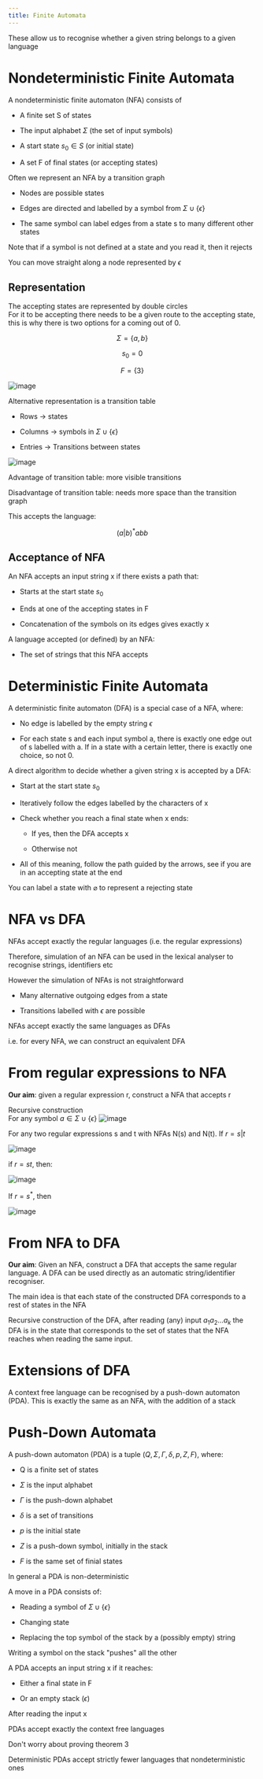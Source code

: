 ```yaml
---
title: Finite Automata
---
```


These allow us to recognise whether a given string belongs to a given
language

# Nondeterministic Finite Automata

A nondeterministic finite automaton (NFA) consists of

-   A finite set S of states

-   The input alphabet $\Sigma$ (the set of input symbols)

-   A start state $s_0\in S$ (or initial state)

-   A set F of final states (or accepting states)

Often we represent an NFA by a transition graph

-   Nodes are possible states

-   Edges are directed and labelled by a symbol from
    $\Sigma \cup \{\epsilon\}$

-   The same symbol can label edges from a state s to many different
    other states

Note that if a symbol is not defined at a state and you read it, then it
rejects

You can move straight along a node represented by $\epsilon$

## Representation

The accepting states are represented by double circles\
For it to be accepting there needs to be a given route to the accepting
state, this is why there is two options for a coming out of 0.

$$
\Sigma = \{a,b\}
$$

$$
s_0=0
$$

$$
F=\{3\}
$$

![image](/img/Year_2/Networks_and_Systems/Compiler_Design/Finite_Automata/NFA.webp)

Alternative representation is a transition table

-   Rows $\rightarrow$ states

-   Columns $\rightarrow$ symbols in $\Sigma \cup \{\epsilon\}$

-   Entries $\rightarrow$ Transitions between states

![image](/img/Year_2/Networks_and_Systems/Compiler_Design/Finite_Automata/NFA1.webp)

Advantage of transition table: more visible transitions

Disadvantage of transition table: needs more space than the transition
graph

This accepts the language:

$$
(a|b)^*abb
$$

## Acceptance of NFA

An NFA accepts an input string x if there exists a path that:

-   Starts at the start state $s_0$

-   Ends at one of the accepting states in F

-   Concatenation of the symbols on its edges gives exactly x

A language accepted (or defined) by an NFA:

-   The set of strings that this NFA accepts

# Deterministic Finite Automata

A deterministic finite automaton (DFA) is a special case of a NFA,
where:

-   No edge is labelled by the empty string $\epsilon$

-   For each state s and each input symbol a, there is exactly one edge
    out of s labelled with a. If in a state with a certain letter, there
    is exactly one choice, so not 0.

A direct algorithm to decide whether a given string x is accepted by a
DFA:

-   Start at the start state $s_0$

-   Iteratively follow the edges labelled by the characters of x

-   Check whether you reach a final state when x ends:

    -   If yes, then the DFA accepts x

    -   Otherwise not

-   All of this meaning, follow the path guided by the arrows, see if
    you are in an accepting state at the end

You can label a state with $\varnothing$ to represent a rejecting state

# NFA vs DFA

NFAs accept exactly the regular languages (i.e. the regular expressions)

Therefore, simulation of an NFA can be used in the lexical analyser to
recognise strings, identifiers etc

However the simulation of NFAs is not straightforward

-   Many alternative outgoing edges from a state

-   Transitions labelled with $\epsilon$ are possible

NFAs accept exactly the same languages as DFAs

i.e. for every NFA, we can construct an equivalent DFA

# From regular expressions to NFA

**Our aim**: given a regular expression r, construct a NFA that accepts
r

Recursive construction\
For any symbol $a\in \Sigma \cup \{\epsilon\}$
![image](/img/Year_2/Networks_and_Systems/Compiler_Design/Finite_Automata/recursive.webp)

For any two regular expressions s and t with NFAs N(s) and N(t). If
$r=s|t$

![image](/img/Year_2/Networks_and_Systems/Compiler_Design/Finite_Automata/Two_Regular_Expressions.webp)

if $r=st$, then:

![image](/img/Year_2/Networks_and_Systems/Compiler_Design/Finite_Automata/r=st.webp)

If $r=s^*$, then

![image](/img/Year_2/Networks_and_Systems/Compiler_Design/Finite_Automata/rs.webp)

# From NFA to DFA

**Our aim**: Given an NFA, construct a DFA that accepts the same regular
language. A DFA can be used directly as an automatic string/identifier
recogniser.

The main idea is that each state of the constructed DFA corresponds to a
rest of states in the NFA

Recursive construction of the DFA, after reading (any) input
$a_1a_2\ldots a_k$ the DFA is in the state that corresponds to the set
of states that the NFA reaches when reading the same input.

# Extensions of DFA

A context free language can be recognised by a push-down automaton
(PDA). This is exactly the same as an NFA, with the addition of a stack

# Push-Down Automata

A push-down automaton (PDA) is a tuple
$(Q,\Sigma, \Gamma, \delta, p, Z, F)$, where:

-   Q is a finite set of states

-   $\Sigma$ is the input alphabet

-   $\Gamma$ is the push-down alphabet

-   $\delta$ is a set of transitions

-   $p$ is the initial state

-   $Z$ is a push-down symbol, initially in the stack

-   $F$ is the same set of finial states

In general a PDA is non-deterministic

A move in a PDA consists of:

-   Reading a symbol of $\Sigma \cup \{\epsilon\}$

-   Changing state

-   Replacing the top symbol of the stack by a (possibly empty) string

Writing a symbol on the stack "pushes" all the other

A PDA accepts an input string x if it reaches:

-   Either a final state in F

-   Or an empty stack ($\epsilon$)

After reading the input x

PDAs accept exactly the context free languages

Don't worry about proving theorem 3

Deterministic PDAs accept strictly fewer languages that nondeterministic
ones
